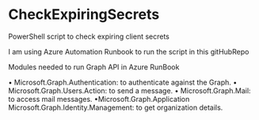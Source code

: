# CheckExpiringSecrets
PowerShell script to check expiring client secrets


I am using Azure Automation Runbook to run the script in this gitHubRepo

Modules needed to run Graph API in Azure RunBook

• Microsoft.Graph.Authentication: to authenticate against the Graph.
• Microsoft.Graph.Users.Action: to send a message.
• Microsoft.Graph.Mail: to access mail messages.
•Microsoft.Graph.Application
Microsoft.Graph.Identity.Management: to get organization details.
